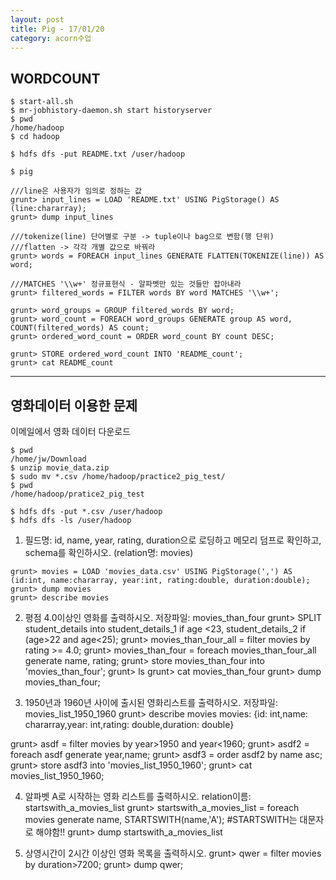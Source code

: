 ```yaml
---
layout: post
title: Pig - 17/01/20
category: acorn수업
---
```


## WORDCOUNT

```
$ start-all.sh
$ mr-jobhistory-daemon.sh start historyserver
$ pwd
/home/hadoop
$ cd hadoop

$ hdfs dfs -put README.txt /user/hadoop

$ pig

///line은 사용자가 임의로 정하는 값
grunt> input_lines = LOAD 'README.txt' USING PigStorage() AS (line:chararray);
grunt> dump input_lines

///tokenize(line) 단어별로 구분 -> tuple이나 bag으로 변함(행 단위)
///flatten -> 각각 개별 값으로 바꿔라
grunt> words = FOREACH input_lines GENERATE FLATTEN(TOKENIZE(line)) AS word;

///MATCHES '\\w+' 정규표현식 - 알파벳만 있는 것들만 잡아내라
grunt> filtered_words = FILTER words BY word MATCHES '\\w+';

grunt> word_groups = GROUP filtered_words BY word;
grunt> word_count = FOREACH word_groups GENERATE group AS word, COUNT(filtered_words) AS count;
grunt> ordered_word_count = ORDER word_count BY count DESC;

grunt> STORE ordered_word_count INTO 'README_count';
grunt> cat README_count
```

---

## 영화데이터 이용한 문제

이메일에서 영화 데이터 다운로드

```
$ pwd
/home/jw/Download
$ unzip movie_data.zip
$ sudo mv *.csv /home/hadoop/practice2_pig_test/
$ pwd
/home/hadoop/pratice2_pig_test

$ hdfs dfs -put *.csv /user/hadoop
$ hdfs dfs -ls /user/hadoop
```

1. 필드명: id, name, year, rating, duration으로 로딩하고 메모리 덤프로 확인하고, schema를 확인하시오. (relation명: movies)
  ```
  grunt> movies = LOAD 'movies_data.csv' USING PigStorage(',') AS (id:int, name:chararray, year:int, rating:double, duration:double);
  grunt> dump movies
  grunt> describe movies
  ```

2. 평점 4.0이상인 영화를 출력하시오. 저장파일: movies_than_four
grunt> SPLIT student_details into student_details_1 if age <23, student_details_2 if (age>22 and age<25);
grunt> movies_than_four_all = filter movies by rating >= 4.0;
grunt> movies_than_four = foreach movies_than_four_all generate name, rating;
grunt> store movies_than_four into 'movies_than_four';
grunt> ls
grunt> cat movies_than_four
grunt> dump movies_than_four;

3. 1950년과 1960년 사이에 출시된 영화리스트를 출력하시오. 저장파일: movies_list_1950_1960
grunt> describe movies
movies: {id: int,name: chararray,year: int,rating: double,duration: double}

grunt> asdf = filter movies by year>1950 and year<1960;
grunt> asdf2 = foreach asdf generate year,name;
grunt> asdf3 = order asdf2 by name asc;
grunt> store asdf3 into 'movies_list_1950_1960';
grunt> cat movies_list_1950_1960;

4. 알파벳 A로 시작하는 영화 리스트를 출력하시오. relation이름: startswith_a_movies_list
grunt> startswith_a_movies_list = foreach movies generate name, STARTSWITH(name,'A');
#STARTSWITH는 대문자로 해야함!!
grunt> dump startswith_a_movies_list

5. 상영시간이 2시간 이상인 영화 목록을 출력하시오.
grunt> qwer = filter movies by duration>7200;
grunt> dump qwer;
